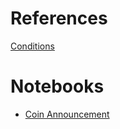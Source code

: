 # References
[Conditions](https://docs.chia.net/conditions#list)

# Notebooks
- [Coin Announcement](./coin_announcement.ipynb)
